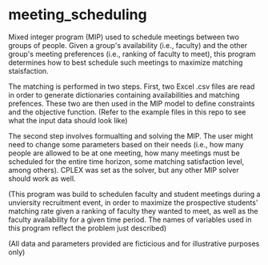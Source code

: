 # meeting_scheduling
Mixed integer program (MIP) used to schedule meetings between two groups of people. Given a group's availability (i.e., faculty) and the other group's meeting preferences (i.e., ranking of faculty to meet), this program determines how to best schedule such meetings to maximize matching staisfaction.

The matching is performed in two steps. First, two Excel .csv files are read in order to generate dictionaries containing availabilities
and matching prefences. These two are then used in the MIP model to define constraints and the objective function. (Refer to the example files 
in this repo to see what the input data should look like) 

The second step involves formualting and solving the MIP. The user might need to change some parameters based on their needs (i.e., 
how many people are allowed to be at one meeting, how many meetings must be scheduled for the entire time horizon, 
some matching satisfaction level, among others). CPLEX was set as the solver, but any other MIP solver should work as well. 

(This program was build to schedulen faculty and student meetings during a unviersity recruitment event, in order to maximize the prospective students' matching rate given a ranking of faculty they wanted to meet, as well as the faculty availability for a given time period. The names of variables used in this program reflect the problem just described) 

(All data and parameters provided are ficticious and for illustrative purposes only) 
